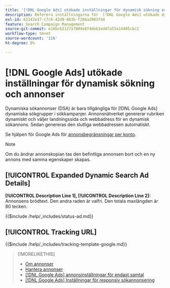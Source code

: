 ```yaml
---
title: '[!DNL Google Ads] utökade inställningar för dynamisk sökning och annonser'
description: Referera inställningarna för  [!DNL Google Ads] utökade dynamiska sökannonser.
exl-id: 62142e37-c7c6-42d8-883b-f288a2903f44
feature: Search Campaign Management
source-git-commit: e16bc62127a708de8f4deb1eddfa53a14405cbc2
workflow-type: tm+mt
source-wordcount: '116'
ht-degree: 0%

---
```


# [!DNL Google Ads] utökade inställningar för dynamisk sökning och annonser

Dynamiska sökannonser (DSA) är bara tillgängliga för [!DNL Google Ads] dynamiska sökgrupper i sökkampanjer. Annonsnätverket genererar rubriken dynamiskt och väljer landningssida och webbadress för en dynamisk sökannons. Sedan genereras den slutliga webbadressen automatiskt.

Se hjälpen för Google Ads för [annonsbegränsningar per konto](https://support.google.com/google-ads/answer/6372658?hl=en).

>[!NOTE]
>
>Om du ändrar annonskopian tas den befintliga annonsen bort och en ny annons med samma egenskaper skapas.

## [!UICONTROL Expanded Dynamic Search Ad Details]

**[!UICONTROL Description Line 1], [!UICONTROL Description Line 2]:** Annonsens brödtext. Den andra raden är valfri. Den totala maxlängden är 80 tecken.

<!-- **[!UICONTROL Status]:** -->

{{$include /help/_includes/status-ad.md}}

## [!UICONTROL Tracking URL]

<!-- **[!UICONTROL Tracking Template]:** -->

{{$include /help/_includes/tracking-template-google.md}}

>[!MORELIKETHIS]
>
>* [Om annonser](ad-about.md)
>* [Hantera annonser](ad-manage.md)
>* [[!DNL Google Ads] annonsinställningar för endast samtal](ad-settings-google-call.md)
>* [[!DNL Google Ads] Inställningar för responsiv sökannonsering](ad-settings-google-rsa.md)
